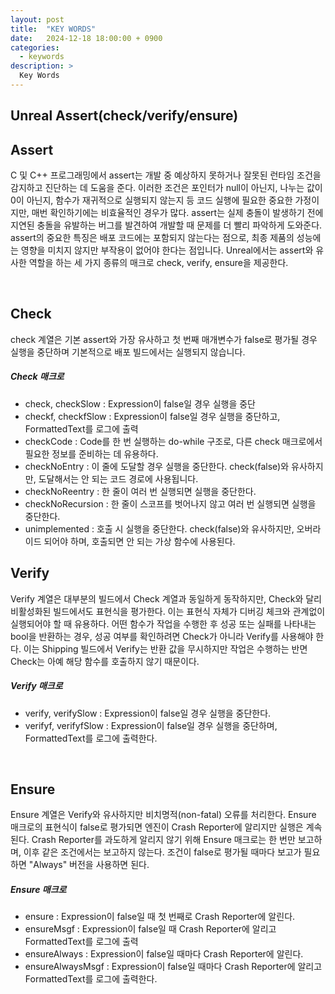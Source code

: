 ```yaml
---
layout: post
title:  "KEY WORDS"
date:   2024-12-18 18:00:00 + 0900
categories:
  - keywords
description: >
  Key Words
---
```

## Unreal Assert(check/verify/ensure)

## Assert

C 및 C++ 프로그래밍에서 assert는 개발 중 예상하지 못하거나 잘못된 런타임 조건을 감지하고 진단하는 데 도움을 준다. 이러한 조건은 포인터가 null이 아닌지, 나누는 값이 0이 아닌지, 함수가 재귀적으로 실행되지 않는지 등 코드 실행에 필요한 중요한 가정이지만, 매번 확인하기에는 비효율적인 경우가 많다. assert는 실제 충돌이 발생하기 전에 지연된 충돌을 유발하는 버그를 발견하여 개발할 때 문제를 더 빨리 파악하게 도와준다. assert의 중요한 특징은 배포 코드에는 포함되지 않는다는 점으로, 최종 제품의 성능에는 영향을 미치지 않지만 부작용이 없어야 한다는 점입니다. 
Unreal에서는 assert와 유사한 역할을 하는 세 가지 종류의 매크로 check, verify, ensure을 제공한다.

<br/>

## Check

check 계열은 기본 assert와 가장 유사하고 첫 번째 매개변수가 false로 평가될 경우 실행을 중단하며 기본적으로 배포 빌드에서는 실행되지 않습니다. 

##### Check 매크로
- check, checkSlow : Expression이 false일 경우 실행을 중단
- checkf, checkfSlow : Expression이 false일 경우 실행을 중단하고, FormattedText를 로그에 출력
- checkCode : Code를 한 번 실행하는 do-while 구조로, 다른 check 매크로에서 필요한 정보를 준비하는 데 유용하다.
- checkNoEntry : 이 줄에 도달할 경우 실행을 중단한다. check(false)와 유사하지만, 도달해서는 안 되는 코드 경로에 사용됩니다.
- checkNoReentry : 한 줄이 여러 번 실행되면 실행을 중단한다.
- checkNoRecursion : 한 줄이 스코프를 벗어나지 않고 여러 번 실행되면 실행을 중단한다.
- unimplemented : 호출 시 실행을 중단한다. check(false)와 유사하지만, 오버라이드 되어야 하며, 호출되면 안 되는 가상 함수에 사용된다.

## Verify 

Verify 계열은 대부분의 빌드에서 Check 계열과 동일하게 동작하지만, Check와 달리 비활성화된 빌드에서도 표현식을 평가한다. 이는 표현식 자체가 디버깅 체크와 관계없이 실행되어야 할 때 유용하다. 어떤 함수가 작업을 수행한 후 성공 또는 실패를 나타내는 bool을 반환하는 경우, 성공 여부를 확인하려면 Check가 아니라 Verify를 사용해야 한다. 이는 Shipping 빌드에서 Verify는 반환 값을 무시하지만 작업은 수행하는 반면 Check는 아예 해당 함수를 호출하지 않기 때문이다.

##### Verify 매크로
- verify, verifySlow : Expression이 false일 경우 실행을 중단한다.
- verifyf, verifyfSlow : Expression이 false일 경우 실행을 중단하며, FormattedText를 로그에 출력한다.

<br/>

## Ensure

Ensure 계열은 Verify와 유사하지만 비치명적(non-fatal) 오류를 처리한다. Ensure 매크로의 표현식이 false로 평가되면 엔진이 Crash Reporter에 알리지만 실행은 계속된다. Crash Reporter를 과도하게 알리지 않기 위해 Ensure 매크로는 한 번만 보고하며, 이후 같은 조건에서는 보고하지 않는다. 조건이 false로 평가될 때마다 보고가 필요하면 "Always" 버전을 사용하면 된다.

##### Ensure 매크로
- ensure : Expression이 false일 때 첫 번째로 Crash Reporter에 알린다.
- ensureMsgf : Expression이 false일 때 Crash Reporter에 알리고 FormattedText를 로그에 출력
- ensureAlways : Expression이 false일 때마다 Crash Reporter에 알린다.
- ensureAlwaysMsgf : Expression이 false일 때마다 Crash Reporter에 알리고 FormattedText를 로그에 출력한다.